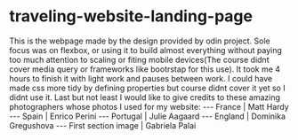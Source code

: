 # traveling-website-landing-page
This is the webpage made by the design provided by odin project. Sole focus was on flexbox, or using it to build almost everything without paying too much attention to scaling 
or fiting mobile devices(The course didnt cover media query or frameworks like bootrstap for this use). It took me 4 hours to finish it with light work and pauses between work.
I could have made css more tidy by defining properties but course didnt cover it yet so I didnt use it. Last but not least I would like to give credits to these amazing photographers
whose photos I used for my website:
--- France | Matt Hardy 
--- Spain | Enrico Perini
--- Portugal | Julie Aagaard
--- England | Dominika Gregushova
--- First section image | Gabriela Palai